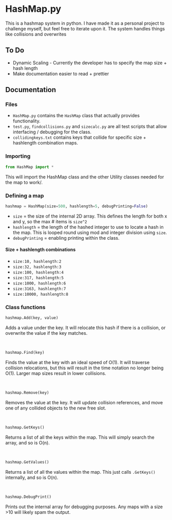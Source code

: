 # HashMap.py
 This is a hashmap system in python. I have made it as a personal project to challenge myself, but feel free to iterate upon it.
 The system handles things like collisions and overwrites
 
 ## To Do
 - Dynamic Scaling - Currently the developer has to specify the map size + hash length
 - Make documentation easier to read + prettier
 
 ## Documentation
 ### Files
 - `HashMap.py` contains the `HashMap` class that actually provides functionality.
 - `test.py`, `findcollisions.py` and `sizecalc.py` are all test scripts that allow interfacing / debugging for the class.
 - `collidingkeys.txt` contains keys that collide for specific size + hashlength combination maps.
 
 ### Importing
 ```python
 from HashMap import *
 ```
 This will import the HashMap class and the other Utility classes needed for the map to work/.

 ### Defining a map
 ```python
 hashmap = HashMap(size=500, hashlength=5, debugPrinting=False)
 ```
 - `size` = the size of the internal 2D array. This defines the length for both x and y, so the max # items is `size^2`
 - `hashlength` = the length of the hashed integer to use to locate a hash in the map. This is looped round using mod and integer division using `size`.
 - `debugPrinting` = enabling printing within the class.

 #### Size + hashlength combinations
 - `size:10, hashlength:2`
 - `size:32, hashlength:3`
 - `size:100, hashlength:4`
 - `size:317, hashlength:5`
 - `size:1000, hashlength:6`
 - `size:3163, hashlength:7`
 - `size:10000, hashlength:8`

 ### Class functions
 ```python
 hashmap.Add(key, value)
 ```
 Adds a value under the key. It will relocate this hash if there is a collision, or overwrite the value if the key matches.
 
  <br>
 
 ```python
 hashmap.Find(key)
 ```
 Finds the value at the key with an ideal speed of O(1). It will traverse collision relocations, but this will result in the time notation no longer being O(1). Larger map sizes result in lower collisions.
 
  <br>
 
 ```python
 hashmap.Remove(key)
 ```
 Removes the value at the key. It will update collision references, and move one of any collided objects to the new free slot.
 
  <br>
 
 ```python
 hashmap.GetKeys()
 ```
 Returns a list of all the keys within the map. This will simply search the array, and so is O(n).
 
 <br>
 
 ```python
 hashmap.GetValues()
 ```
 Returns a list of all the values within the map. This just calls `.GetKeys()` internally, and so is O(n).
 
  <br>
 
 ```python
 hashmap.DebugPrint()
 ```
 Prints out the internal array for debugging purposes. Any maps with a size >10 will likely spam the output.

 
